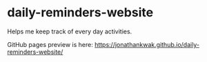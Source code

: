 # daily-reminders-website
Helps me keep track of every day activities.

GitHub pages preview is here:
https://jonathankwak.github.io/daily-reminders-website/
